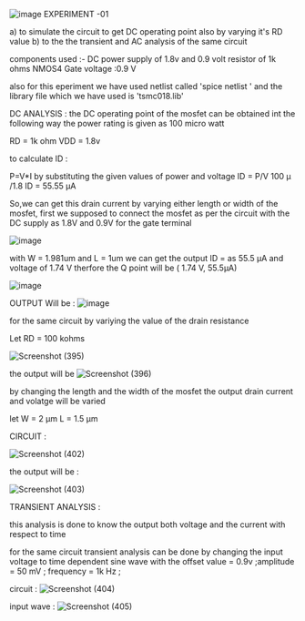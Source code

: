 ![image](https://github.com/user-attachments/assets/9af7c486-2ea6-455a-bd55-e47761782a33)   EXPERIMENT -01

   a) to simulate the circuit to get DC operating point also by varying it's RD value
   b) to the the transient and AC analysis of the same circuit 



  components used :-
   DC power supply of 1.8v and 0.9 volt
   resistor of 1k ohms
   NMOS4
   Gate voltage :0.9 V
   
   also for this eperiment we have used netlist called 'spice netlist ' and the library file which 
   we have used is 'tsmc018.lib'
   

   DC ANALYSIS :
   the DC operating point of the mosfet can be obtained int the following way the power rating is given as 100 micro watt

   RD = 1k ohm
   VDD = 1.8v
   
   to calculate ID :

  P=V*I
    by substituting the given values of power and voltage ID = P/V
    100 µ /1.8
    ID = 55.55 µA

  So,we can get this drain current by varying either length or width of the mosfet,
  first we supposed to connect the mosfet as per the circuit with the DC supply as 1.8V and 0.9V for the gate terminal

  ![image](https://github.com/user-attachments/assets/d7b66808-1316-45f9-a10f-f14fc84986ba)


  with W = 1.981um and L = 1um
  we can get the output  ID = as 55.5 µA and voltage of 1.74 V
  therfore the Q point will be ( 1.74 V, 55.5µA)

  ![image](https://github.com/user-attachments/assets/a4f2f196-baea-4a9d-aede-0e876b9e905e)

  OUTPUT Will be :
  ![image](https://github.com/user-attachments/assets/83d4ea3d-6e34-46b0-89ab-c5ad17e2d3bd)

  for the same circuit by variying the value of the drain resistance 

  Let RD = 100 kohms 

  ![Screenshot (395)](https://github.com/user-attachments/assets/7794c20c-02ee-41ca-b716-38e52cde9a27)

  the output will be 
  ![Screenshot (396)](https://github.com/user-attachments/assets/288d5fb7-dd85-41b3-b882-f57934094c28)

by changing the length and the width of the mosfet the output drain current and volatge will be varied 

let W = 2 µm
    L = 1.5 µm

  CIRCUIT :

 ![Screenshot (402)](https://github.com/user-attachments/assets/171046c7-ac62-4464-a024-77a6de6e1f3d)


 the output will be :

 ![Screenshot (403)](https://github.com/user-attachments/assets/6c1a31de-ac1f-4d34-b49c-64eb027d8684)




 TRANSIENT ANALYSIS :

 this analysis is done to know the output both voltage and the current with respect to time 

 for the same circuit transient analysis can be done by changing the input voltage to time dependent sine wave with the offset value = 0.9v ;amplitude = 50 mV ; frequency = 1k Hz ;

 circuit :
 ![Screenshot (404)](https://github.com/user-attachments/assets/26f8df12-5773-429a-99c0-2dfd67f0743d)

 input wave :
 ![Screenshot (405)](https://github.com/user-attachments/assets/4f32055f-d7b7-41d8-9ddb-38191a9e9b72)

 



  

  


  


    

   
   
